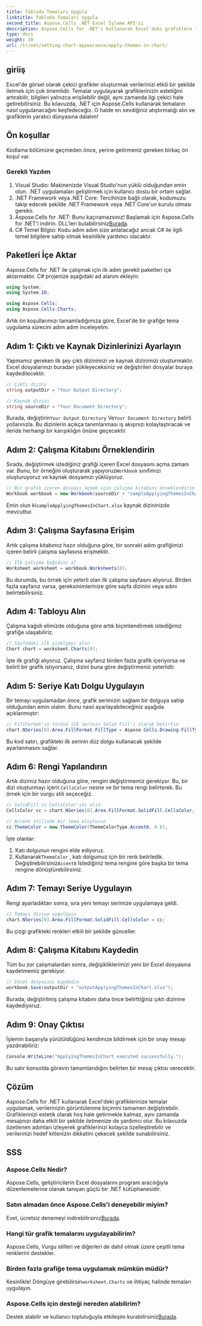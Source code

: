 ```yaml
---
title: Tabloda Temaları Uygula
linktitle: Tabloda Temaları Uygula
second_title: Aspose.Cells .NET Excel İşleme API'si
description: Aspose.Cells for .NET'i kullanarak Excel'deki grafiklere temaları nasıl uygulayacağınızı, kolay takip edilebilen adım adım kılavuzumuzla öğrenin. Veri sunumunuzu geliştirin.
type: docs
weight: 10
url: /tr/net/setting-chart-appearance/apply-themes-in-chart/
---
```

## giriiş

Excel'de görsel olarak çekici grafikler oluşturmak verilerinizi etkili bir şekilde iletmek için çok önemlidir. Temalar uygulayarak grafiklerinizin estetiğini artırabilir, bilgileri yalnızca erişilebilir değil, aynı zamanda ilgi çekici hale getirebilirsiniz. Bu kılavuzda, .NET için Aspose.Cells kullanarak temaların nasıl uygulanacağını keşfedeceğiz. O halde en sevdiğiniz atıştırmalığı alın ve grafiklerin yaratıcı dünyasına dalalım!

## Ön koşullar

Kodlama bölümüne geçmeden önce, yerine getirmeniz gereken birkaç ön koşul var.

### Gerekli Yazılım

1. Visual Studio: Makinenizde Visual Studio'nun yüklü olduğundan emin olun. .NET uygulamaları geliştirmek için kullanıcı dostu bir ortam sağlar.
2. .NET Framework veya .NET Core: Tercihinize bağlı olarak, kodumuzu takip edecek şekilde .NET Framework veya .NET Core'un kurulu olması gerekir.
3.  Aspose.Cells for .NET: Bunu kaçıramazsınız! Başlamak için Aspose.Cells for .NET'i indirin. DLL'leri bulabilirsiniz[Burada](https://releases.aspose.com/cells/net/).
4. C# Temel Bilgisi: Kodu adım adım size anlatacağız ancak C# ile ilgili temel bilgilere sahip olmak kesinlikle yardımcı olacaktır.

## Paketleri İçe Aktar

Aspose.Cells for .NET ile çalışmak için ilk adım gerekli paketleri içe aktarmaktır. C# projenize aşağıdaki ad alanını ekleyin:

```csharp
using System;
using System.IO;

using Aspose.Cells;
using Aspose.Cells.Charts;
```

Artık ön koşullarımızı tamamladığımıza göre, Excel'de bir grafiğe tema uygulama sürecini adım adım inceleyelim.

## Adım 1: Çıktı ve Kaynak Dizinlerinizi Ayarlayın

Yapmamız gereken ilk şey çıktı dizinimizi ve kaynak dizinimizi oluşturmaktır. Excel dosyalarınızı buradan yükleyeceksiniz ve değiştirilen dosyalar buraya kaydedilecektir.

```csharp
// Çıktı dizini
string outputDir = "Your Output Directory";

// Kaynak dizini
string sourceDir = "Your Document Directory";
```

 Burada, değiştirin`Your Output Directory` Ve`Your Document Directory` belirli yollarınızla. Bu dizinlerin açıkça tanımlanması iş akışınızı kolaylaştıracak ve ileride herhangi bir karışıklığın önüne geçecektir.

## Adım 2: Çalışma Kitabını Örneklendirin

 Sırada, değiştirmek istediğiniz grafiği içeren Excel dosyasını açma zamanı var. Bunu, bir örneğini oluşturarak yapıyoruz`Workbook` sınıfımızı oluşturuyoruz ve kaynak dosyamızı yüklüyoruz.

```csharp
// Bir grafik içeren dosyayı açmak için çalışma kitabını örneklendirin
Workbook workbook = new Workbook(sourceDir + "sampleApplyingThemesInChart.xlsx");
```

 Emin olun ki`sampleApplyingThemesInChart.xlsx` kaynak dizininizde mevcuttur.

## Adım 3: Çalışma Sayfasına Erişim

Artık çalışma kitabımız hazır olduğuna göre, bir sonraki adım grafiğimizi içeren belirli çalışma sayfasına erişmektir. 

```csharp
// İlk çalışma kağıdını al
Worksheet worksheet = workbook.Worksheets[0];
```

Bu durumda, bu örnek için yeterli olan ilk çalışma sayfasını alıyoruz. Birden fazla sayfanız varsa, gereksinimlerinize göre sayfa dizinini veya adını belirtebilirsiniz.

## Adım 4: Tabloyu Alın

Çalışma kağıdı elimizde olduğuna göre artık biçimlendirmek istediğimiz grafiğe ulaşabiliriz.

```csharp
// Sayfadaki ilk çizelgeyi alın
Chart chart = worksheet.Charts[0];
```

İşte ilk grafiği alıyoruz. Çalışma sayfanız birden fazla grafik içeriyorsa ve belirli bir grafik istiyorsanız, dizini buna göre değiştirmeniz yeterlidir.

## Adım 5: Seriye Katı Dolgu Uygulayın

Bir temayı uygulamadan önce, grafik serimizin sağlam bir dolguya sahip olduğundan emin olalım. Bunu nasıl ayarlayabileceğiniz aşağıda açıklanmıştır:

```csharp
// FillFormat'ın türünü ilk serinin Solid Fill'i olarak belirtin
chart.NSeries[0].Area.FillFormat.FillType = Aspose.Cells.Drawing.FillType.Solid;
```

Bu kod satırı, grafikteki ilk serinin düz dolgu kullanacak şekilde ayarlanmasını sağlar.

## Adım 6: Rengi Yapılandırın

 Artık dizimiz hazır olduğuna göre, rengini değiştirmemiz gerekiyor. Bu, bir dizi oluşturmayı içerir.`CellsColor` nesne ve bir tema rengi belirterek. Bu örnek için bir vurgu stili seçeceğiz.

```csharp
// SolidFill'in CellsColor'ını alın
CellsColor cc = chart.NSeries[0].Area.FillFormat.SolidFill.CellsColor;

// Accent stilinde bir tema oluşturun
cc.ThemeColor = new ThemeColor(ThemeColorType.Accent6, 0.6);
```

İşte olanlar:
1. Katı dolgunun rengini elde ediyoruz.
2.  Kullanarak`ThemeColor` , katı dolgumuz için bir renk belirledik. Değiştirebilirsiniz`Accent6` İstediğiniz tema rengine göre başka bir tema rengine dönüştürebilirsiniz.

## Adım 7: Temayı Seriye Uygulayın

Rengi ayarladıktan sonra, sıra yeni temayı serimize uygulamaya geldi. 

```csharp
// Temayı diziye uygulayın
chart.NSeries[0].Area.FillFormat.SolidFill.CellsColor = cc;
```

Bu çizgi grafikteki renkleri etkili bir şekilde günceller. 

## Adım 8: Çalışma Kitabını Kaydedin

Tüm bu zor çalışmalardan sonra, değişikliklerimizi yeni bir Excel dosyasına kaydetmemiz gerekiyor.

```csharp
// Excel dosyasını kaydedin
workbook.Save(outputDir + "outputApplyingThemesInChart.xlsx");
```

Burada, değiştirilmiş çalışma kitabını daha önce belirttiğiniz çıktı dizinine kaydediyoruz. 

## Adım 9: Onay Çıktısı

İşlemin başarıyla yürütüldüğünü kendimize bildirmek için bir onay mesajı yazdırabiliriz:

```csharp
Console.WriteLine("ApplyingThemesInChart executed successfully.");
```

Bu satır konsolda görevin tamamlandığını belirten bir mesaj çıktısı verecektir.

## Çözüm

Aspose.Cells for .NET kullanarak Excel'deki grafiklerinize temalar uygulamak, verilerinizin görüntülenme biçimini tamamen değiştirebilir. Grafiklerinizi estetik olarak hoş hale getirmekle kalmaz, aynı zamanda mesajınızı daha etkili bir şekilde iletmenize de yardımcı olur. Bu kılavuzda özetlenen adımları izleyerek grafiklerinizi kolayca özelleştirebilir ve verilerinizi hedef kitlenizin dikkatini çekecek şekilde sunabilirsiniz.

## SSS

### Aspose.Cells Nedir?
Aspose.Cells, geliştiricilerin Excel dosyalarını program aracılığıyla düzenlemelerine olanak tanıyan güçlü bir .NET kütüphanesidir.

### Satın almadan önce Aspose.Cells'i deneyebilir miyim?
 Evet, ücretsiz denemeyi indirebilirsiniz[Burada](https://releases.aspose.com/).

### Hangi tür grafik temalarını uygulayabilirim?
Aspose.Cells, Vurgu stilleri ve diğerleri de dahil olmak üzere çeşitli tema renklerini destekler.

### Birden fazla grafiğe tema uygulamak mümkün müdür?
 Kesinlikle! Döngüye girebilirsin`worksheet.Charts` ve ihtiyaç halinde temaları uygulayın.

### Aspose.Cells için desteği nereden alabilirim?
 Destek alabilir ve kullanıcı topluluğuyla etkileşim kurabilirsiniz[Burada](https://forum.aspose.com/c/cells/9).